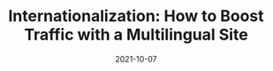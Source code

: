 ---
date: 2021-10-07
hidden: true
publisher: sitepointdotcom
tags:
  - internationalization
target_url: https://www.sitepoint.com/internationalization-multilingual-site/
title: "Internationalization: How to Boost Traffic with a Multilingual Site"
---